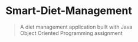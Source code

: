 # Smart-Diet-Management 
> A diet management application built with Java  
> Object Oriented Programming assignment  
